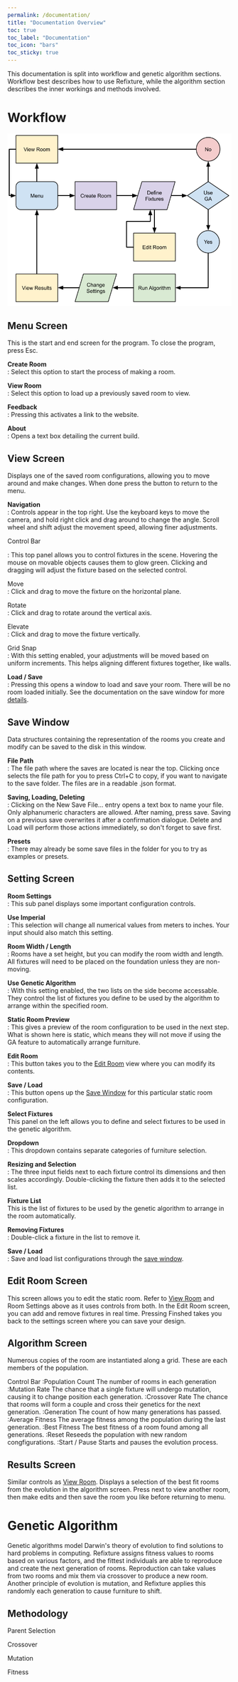 ```yaml
---
permalink: /documentation/
title: "Documentation Overview"
toc: true
toc_label: "Documentation"
toc_icon: "bars"
toc_sticky: true
---
```


This documentation is split into workflow and genetic algorithm sections. Workflow best describes how to use Refixture, while the algorithm section describes the inner workings and methods involved.

# Workflow

![Flowchart](/assets/images/Refixture-Flowchart.png)

## Menu Screen
This is the start and end screen for the program. To close the program, press Esc.

**Create Room**  
: Select this option to start the process of making a room.

**View Room**  
: Select this option to load up a previously saved room to view.

**Feedback**  
: Pressing this activates a link to the website.

**About**  
: Opens a text box detailing the current build.

## View Screen
Displays one of the saved room configurations, allowing you to move around and make changes. When done press the button to return to the menu.

**Navigation**  
: Controls appear in the top right. Use the keyboard keys to move the camera, and hold right click and drag around to change the angle. Scroll wheel and shift adjust the movement speed, allowing finer adjustments.

Control Bar  

: This top panel allows you to control fixtures in the scene. Hovering the mouse on movable objects causes them to glow green. Clicking and dragging will adjust the fixture based on the selected control.

  Move  
  : Click and drag to move the fixture on the horizontal plane.

  Rotate  
  : Click and drag to rotate around the vertical axis.

  Elevate   
  : Click and drag to move the fixture vertically.

  Grid Snap  
  : With this setting enabled, your adjustments will be moved based on uniform increments. This helps aligning different fixtures together, like walls.

**Load / Save**  
: Pressing this opens a window to load and save your room. There will be no room loaded initially. See the documentation on the save window for more [details](#save-window).

## Save Window
Data structures containing the representation of the rooms you create and modify can be saved to the disk in this window.

**File Path**  
: The file path where the saves are located is near the top. Clicking once selects the file path for you to press Ctrl+C to copy, if you want to navigate to the save folder. The files are in a readable .json format.

**Saving, Loading, Deleting**  
: Clicking on the New Save File... entry opens a text box to name your file. Only alphanumeric characters are allowed. After naming, press save. Saving on a previous save overwrites it after a confirmation dialogue. Delete and Load will perform those actions immediately, so don't forget to save first.

**Presets**  
: There may already be some save files in the folder for you to try as examples or presets.

## Setting Screen

**Room Settings**  
: This sub panel displays some important configuration controls.

  __Use Imperial__  
  : This selection will change all numerical values from meters to inches. Your input should also match this setting.

  __Room Width / Length__  
  : Rooms have a set height, but you can modify the room width and length. All fixtures will need to be placed on the foundation unless they are non-moving.

  __Use Genetic Algorithm__  
  : With this setting enabled, the two lists on the side become accessable. They control the list of fixtures you define to be used by the algorithm to arrange within the specified room.

**Static Room Preview**  
: This gives a preview of the room configuration to be used in the next step. What is shown here is static, which means they will not move if using the GA feature to automatically arrange furniture.

  __Edit Room__  
  : This button takes you to the [Edit Room](#edit-room-screen) view where you can modify its contents.

  __Save / Load__  
  : This button opens up the [Save Window](#save-window) for this particular static room configuration. 

**Select Fixtures**  
This panel on the left allows you to define and select fixtures to be used in the genetic algorithm.

  __Dropdown__  
  : This dropdown contains separate categories of furniture selection.

  __Resizing and Selection__  
  : The three input fields next to each fixture control its dimensions and then scales accordingly. Double-clicking the fixture then adds it to the selected list.

**Fixture List**  
This is the list of fixtures to be used by the genetic algorithm to arrange in the room automatically.

  __Removing Fixtures__  
  : Double-click a fixture in the list to remove it.

  __Save / Load__  
  : Save and load list configurations through the [save window](#save-window).

## Edit Room Screen

This screen allows you to edit the static room. Refer to [View Room](#view-room) and Room Settings above as it uses controls from both. In the Edit Room screen, you can add and remove fixtures in real time. Pressing Finshed takes you back to the settings screen where you can save your design.

## Algorithm Screen

Numerous copies of the room are instantiated along a grid. These are each members of the population.

Control Bar
  :Population Count
     The number of rooms in each generation
  :Mutation Rate
     The chance that a single fixture will undergo mutation, causing it to change position each generation.
  :Crossover Rate
     The chance that rooms will form a couple and cross their genetics for the next generation.
  :Generation
     The count of how many generations has passed.
  :Average Fitness
     The average fitness among the population during the last generation.
  :Best Fitness
     The best fitness of a room found among all generations.
  :Reset
     Reseeds the population with new random congfigurations.
  :Start / Pause
     Starts and pauses the evolution process.

## Results Screen

Similar controls as [View Room](#view-room). Displays a selection of the best fit rooms from the evolution in the algorithm screen. Press next to view another room, then make edits and then save the room you like before returning to menu.

# Genetic Algorithm

Genetic algorithms model Darwin's theory of evolution to find solutions to hard problems in computing. Refixture assigns fitness values to rooms based on various factors, and the fittest individuals are able to reproduce and create the next generation of rooms. Reproduction can take values from two rooms and mix them via crossover to produce a new room. Another principle of evolution is mutation, and Refixture applies this randomly each generation to cause furniture to shift.

## Methodology

  Parent Selection
   
  
  Crossover

  Mutation

  Fitness
